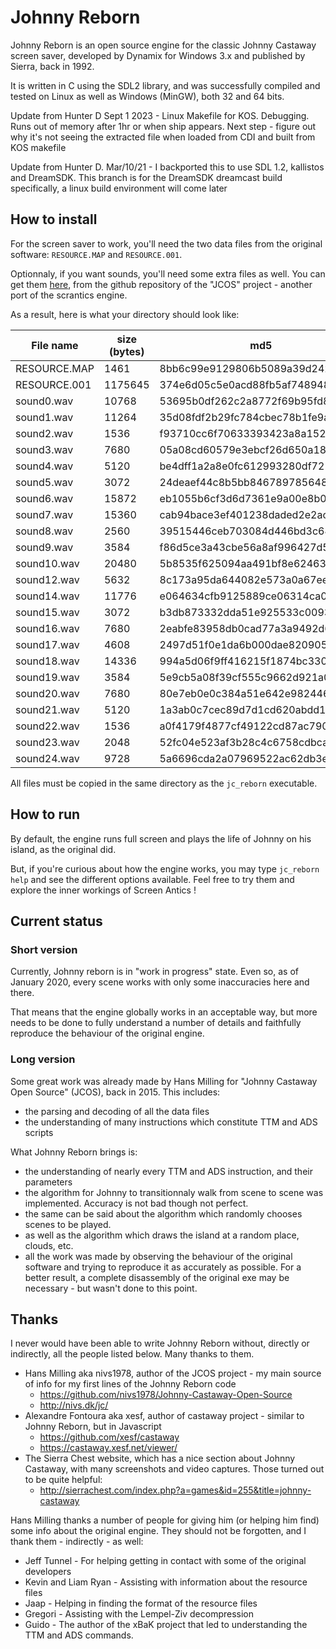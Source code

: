 # Johnny Reborn

Johnny Reborn is an open source engine for the classic Johnny Castaway screen saver, developed by Dynamix for Windows 3.x and published by Sierra, back in 1992.

It is written in C using the SDL2 library, and was successfully compiled and tested on Linux as well as Windows (MinGW), both 32 and 64 bits.

Update from Hunter D Sept 1 2023 - Linux Makefile for KOS. Debugging.  Runs out of memory after 1hr or when ship appears.  Next step - figure out why it's not seeing the extracted file when loaded from CDI and built from KOS makefile

Update from Hunter D. Mar/10/21 - I backported this to use SDL 1.2, kallistos and DreamSDK.  This branch is for the DreamSDK dreamcast build specifically, a linux build environment will come later


## How to install

For the screen saver to work, you'll need the two data files from the original
software: `RESOURCE.MAP` and `RESOURCE.001`.

Optionnaly, if you want sounds, you'll need some extra files as well. You can get them [here](https://github.com/nivs1978/Johnny-Castaway-Open-Source/tree/master/JCOS/Resources), from the github repository of the "JCOS" project - another port of the scrantics engine.

As a result, here is what your directory should look like:

 | File name    | size (bytes) | md5                              |
 | -------------|--------------|----------------------------------|
 | RESOURCE.MAP |         1461 | 8bb6c99e9129806b5089a39d24228a36 |
 | RESOURCE.001 |      1175645 | 374e6d05c5e0acd88fb5af748948c899 |
 | sound0.wav   |        10768 | 53695b0df262c2a8772f69b95fd89463 |
 | sound1.wav   |        11264 | 35d08fdf2b29fc784cbec78b1fe9a7f2 |
 | sound2.wav   |         1536 | f93710cc6f70633393423a8a152a2c85 |
 | sound3.wav   |         7680 | 05a08cd60579e3ebcf26d650a185df25 |
 | sound4.wav   |         5120 | be4dff1a2a8e0fc612993280df721e0d |
 | sound5.wav   |         3072 | 24deaef44c8b5bb84678978564818103 |
 | sound6.wav   |        15872 | eb1055b6cf3d6d7361e9a00e8b088036 |
 | sound7.wav   |        15360 | cab94bace3ef401238daded2e2acec34 |
 | sound8.wav   |         2560 | 39515446ceb703084d446bd3c64bfbb0 |
 | sound9.wav   |         3584 | f86d5ce3a43cbe56a8af996427d5c173 |
 | sound10.wav  |        20480 | 5b8535f625094aa491bf8e6246342c77 |
 | sound12.wav  |         5632 | 8c173a95da644082e573a0a67ee6d6a3 |
 | sound14.wav  |        11776 | e064634cfb9125889ce06314ca01a1ea |
 | sound15.wav  |         3072 | b3db873332dda51e925533c009352c90 |
 | sound16.wav  |         7680 | 2eabfe83958db0cad77a3a9492d65fe7 |
 | sound17.wav  |         4608 | 2497d51f0e1da6b000dae82090531008 |
 | sound18.wav  |        14336 | 994a5d06f9ff416215f1874bc330e769 |
 | sound19.wav  |         3584 | 5e9cb5a08f39cf555c9662d921a0fed7 |
 | sound20.wav  |         7680 | 80e7eb0e0c384a51e642e982446fcf1d |
 | sound21.wav  |         5120 | 1a3ab0c7cec89d7d1cd620abdd161d91 |
 | sound22.wav  |         1536 | a0f4179f4877cf49122cd87ac7908a1e |
 | sound23.wav  |         2048 | 52fc04e523af3b28c4c6758cdbcafb84 |
 | sound24.wav  |         9728 | 5a6696cda2a07969522ac62db3e66757 |

All files must be copied in the same directory as the `jc_reborn` executable.


## How to run

By default, the engine runs full screen and plays the life of Johnny on his island, as the original did.

But, if you're curious about how the engine works, you may type `jc_reborn help` and see the different options available. Feel free to try them and explore the inner workings of Screen Antics !


## Current status

### Short version
Currently, Johnny reborn is in "work in progress" state. Even so, as of January 2020, every scene works with only some inaccuracies here and there.

That means that the engine globally works in an acceptable way, but more needs to be done to fully understand a number of details and faithfully reproduce the behaviour of the original engine.

### Long version

Some great work was already made by Hans Milling for "Johnny Castaway Open Source" (JCOS), back in 2015. This includes:
  - the parsing and decoding of all the data files
  - the understanding of many instructions which constitute TTM and ADS scripts

What Johnny Reborn brings is:
  - the understanding of nearly every TTM and ADS instruction, and their parameters
  - the algorithm for Johnny to transitionnaly walk from scene to scene was implemented. Accuracy is not bad though not perfect.
  - the same can be said about the algorithm which randomly chooses scenes to be played.
  - as well as the algorithm which draws the island at a random place, clouds, etc.
  - all the work was made by observing the behaviour of the original software and trying to reproduce it as accurately as possible. For a better result, a complete disassembly of the original exe may be necessary - but wasn't done to this point.


## Thanks

I never would have been able to write Johnny Reborn without, directly or indirectly, all the people listed below. Many thanks to them.

  - Hans Milling aka nivs1978, author of the JCOS project - my main source of info for my first lines of the Johnny Reborn code
    - https://github.com/nivs1978/Johnny-Castaway-Open-Source
    - http://nivs.dk/jc/
  - Alexandre Fontoura aka xesf, author of castaway project - similar to Johnny Reborn, but in Javascript
    - https://github.com/xesf/castaway
    - https://castaway.xesf.net/viewer/
  - The Sierra Chest website, which has a nice section about Johnny Castaway, with many screenshots and video captures. Those turned out to be quite helpful:
    - http://sierrachest.com/index.php?a=games&id=255&title=johnny-castaway

Hans Milling thanks a number of people for giving him (or helping him find) some info about the original engine. They should not be forgotten, and I thank them - indirectly - as well:

  - Jeff Tunnel - For helping getting in contact with some of the original developers
  - Kevin and Liam Ryan - Assisting with information about the resource files
  - Jaap - Helping in finding the format of the resource files
  - Gregori - Assisting with the Lempel-Ziv decompression
  - Guido - The author of the xBaK project that led to understanding the TTM and ADS commands.


